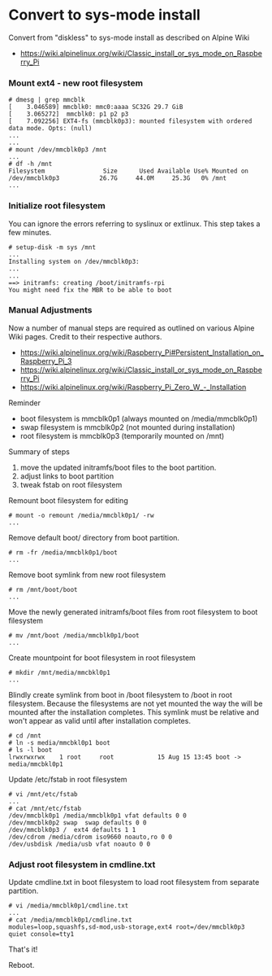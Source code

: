 # Convert to sys-mode install

Convert from "diskless" to sys-mode install as described on Alpine Wiki

* https://wiki.alpinelinux.org/wiki/Classic_install_or_sys_mode_on_Raspberry_Pi

### Mount ext4 - new root filesystem

```
# dmesg | grep mmcblk
[    3.046589] mmcblk0: mmc0:aaaa SC32G 29.7 GiB
[    3.065272]  mmcblk0: p1 p2 p3
[    7.092256] EXT4-fs (mmcblk0p3): mounted filesystem with ordered data mode. Opts: (null)
...
...
# mount /dev/mmcblk0p3 /mnt
...
# df -h /mnt
Filesystem                Size      Used Available Use% Mounted on
/dev/mmcblk0p3           26.7G     44.0M     25.3G   0% /mnt
...
```

### Initialize root filesystem

You can ignore the errors referring to syslinux or extlinux.  This step takes a few minutes.

```
# setup-disk -m sys /mnt
...
Installing system on /dev/mmcblk0p3:
...
...
==> initramfs: creating /boot/initramfs-rpi
You might need fix the MBR to be able to boot
```

### Manual Adjustments

Now a number of manual steps are required as outlined on various Alpine Wiki pages.  Credit to their respective authors.

* https://wiki.alpinelinux.org/wiki/Raspberry_Pi#Persistent_Installation_on_Raspberry_Pi_3
* https://wiki.alpinelinux.org/wiki/Classic_install_or_sys_mode_on_Raspberry_Pi
* https://wiki.alpinelinux.org/wiki/Raspberry_Pi_Zero_W_-_Installation
 
 Reminder
 * boot filesystem is mmcblk0p1 (always mounted on /media/mmcblk0p1)
 * swap filesystem is mmcblk0p2 (not mounted during installation)
 * root filesystem is mmcblk0p3 (temporarily mounted on /mnt)
 
Summary of steps
1. move the updated initramfs/boot files to the boot partition.
2. adjust links to boot partition
3. tweak fstab on root filesystem


Remount boot filesystem for editing
```
# mount -o remount /media/mmcblk0p1/ -rw
...
```

Remove default boot/ directory from boot partition.
```
# rm -fr /media/mmcblk0p1/boot
...
```

Remove boot symlink from new root filesystem
```
# rm /mnt/boot/boot
...
```

Move the newly generated initramfs/boot files from root filesystem to boot filesystem
```
# mv /mnt/boot /media/mmcblk0p1/boot
...
```

Create mountpoint for boot filesystem in root filesystem
```
# mkdir /mnt/media/mmcbkl0p1
...
```

Blindly create symlink from boot in /boot filesystem to /boot in root filesystem.  Because the filesystems are not yet mounted the way the will be mounted after the installation completes.  This symlink must be relative and won't appear as valid until after installation completes.
```
# cd /mnt
# ln -s media/mmcbkl0p1 boot
# ls -l boot
lrwxrwxrwx    1 root     root            15 Aug 15 13:45 boot -> media/mmcbkl0p1
```

Update /etc/fstab in root filesystem
```
# vi /mnt/etc/fstab
...
# cat /mnt/etc/fstab
/dev/mmcblk0p1 /media/mmcblk0p1 vfat defaults 0 0
/dev/mmcblk0p2 swap  swap defaults 0 0
/dev/mmcblk0p3 /  ext4 defaults 1 1
/dev/cdrom /media/cdrom iso9660 noauto,ro 0 0
/dev/usbdisk /media/usb vfat noauto 0 0
```

### Adjust root filesystem in cmdline.txt

Update cmdline.txt in boot filesystem to load root filesystem from separate partition.

```
# vi /media/mmcblk0p1/cmdline.txt
...
# cat /media/mmcblk0p1/cmdline.txt
modules=loop,squashfs,sd-mod,usb-storage,ext4 root=/dev/mmcblk0p3 quiet console=tty1
```

That's it!

Reboot.
